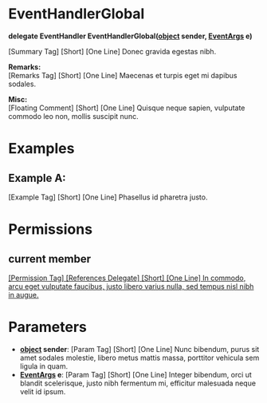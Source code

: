 # EventHandlerGlobal

**delegate EventHandler EventHandlerGlobal([object](https://docs.microsoft.com/en-us/dotnet/api/system.object) sender, [EventArgs](https://docs.microsoft.com/en-us/dotnet/api/system.eventargs) e)**

[Summary Tag] [Short] [One Line] Donec gravida egestas nibh.  
  
**Remarks:**  
[Remarks Tag] [Short] [One Line] Maecenas et turpis eget mi dapibus sodales.  
  
**Misc:**  
[Floating Comment] [Short] [One Line] Quisque neque sapien, vulputate commodo leo non, mollis suscipit nunc.  

# Examples

## Example A:

[Example Tag] [Short] [One Line] Phasellus id pharetra justo.  

# Permissions

## current member

[[Permission Tag] [References Delegate] [Short] [One Line] In commodo, arcu eget vulputate faucibus, justo libero varius nulla, sed tempus nisl nibh in augue.]([Test.EventHandlerGlobal](Test.EventHandlerGlobal.md))

# Parameters

* **[object](https://docs.microsoft.com/en-us/dotnet/api/system.object) sender**: [Param Tag] [Short] [One Line] Nunc bibendum, purus sit amet sodales molestie, libero metus mattis massa, porttitor vehicula sem ligula in quam.  
* **[EventArgs](https://docs.microsoft.com/en-us/dotnet/api/system.eventargs) e**: [Param Tag] [Short] [One Line] Integer bibendum, orci ut blandit scelerisque, justo nibh fermentum mi, efficitur malesuada neque velit id ipsum.  

